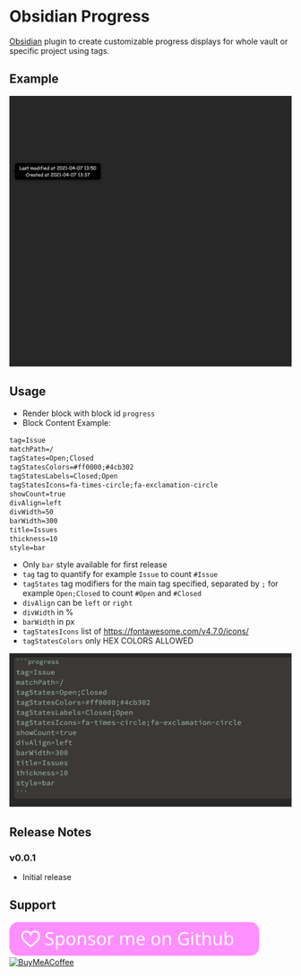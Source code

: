 # Obsidian Progress

[Obsidian](https://obsidian.md/) plugin to create customizable progress displays for whole vault or specific project using tags.

## Example
![](https://raw.githubusercontent.com/Darakah/obsidian-progress/main/images/Example_1.gif)

## Usage
- Render block with block id `progress`
- Block Content Example:

```
tag=Issue
matchPath=/
tagStates=Open;Closed
tagStatesColors=#ff0000;#4cb302
tagStatesLabels=Closed;Open
tagStatesIcons=fa-times-circle;fa-exclamation-circle
showCount=true
divAlign=left
divWidth=50
barWidth=300
title=Issues
thickness=10
style=bar
```

- Only `bar` style available for first release
- `tag` tag to quantify for example `Issue` to count `#Issue`
- `tagStates` tag modifiers for the main tag specified, separated by `;` for example `Open;Closed` to count `#Open` and `#Closed`
- `divAlign` can be `left` or `right`
- `divWidth` in % 
- `barWidth` in px
- `tagStatesIcons` list of https://fontawesome.com/v4.7.0/icons/
- `tagStatesColors` only HEX COLORS ALLOWED

![](https://raw.githubusercontent.com/Darakah/obsidian-progress/main/images/Example_2.png)

## Release Notes

### v0.0.1
- Initial release


## Support

[![Github Sponsorship](https://raw.githubusercontent.com/Darakah/Darakah/e0fe245eaef23cb4a5f19fe9a09a9df0c0cdc8e1/icons/github_sponsor_btn.svg)](https://github.com/sponsors/Darakah) [<img src="https://cdn.buymeacoffee.com/buttons/v2/default-yellow.png" alt="BuyMeACoffee" width="100">](https://www.buymeacoffee.com/darakah)

